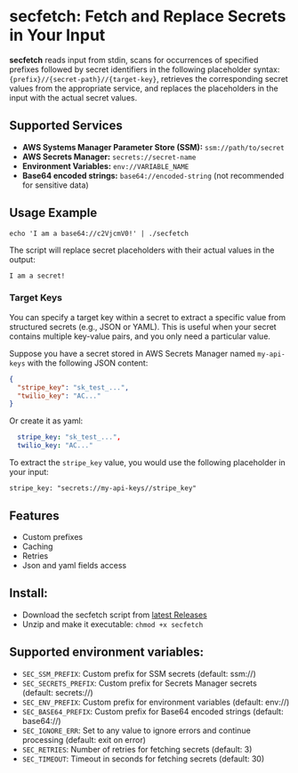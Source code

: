 # secfetch: Fetch and Replace Secrets in Your Input

**secfetch** reads input from stdin, scans for occurrences of specified prefixes followed by secret identifiers in the following placeholder syntax:
`{prefix}//{secret-path}//{target-key}`, retrieves the corresponding secret values from the appropriate service, and replaces the placeholders in the input with the actual secret values.

## Supported Services

- **AWS Systems Manager Parameter Store (SSM):** `ssm://path/to/secret`
- **AWS Secrets Manager:** `secrets://secret-name`
- **Environment Variables:** `env://VARIABLE_NAME`
- **Base64 encoded strings:** `base64://encoded-string` (not recommended for sensitive data)

## Usage Example

    echo 'I am a base64://c2VjcmV0!' | ./secfetch

The script will replace secret placeholders with their actual values in the output:

    I am a secret!

### Target Keys

You can specify a target key within a secret to extract a specific value from structured secrets (e.g., JSON or YAML). This is useful when your secret contains multiple key-value pairs, and you only need a particular value.

Suppose you have a secret stored in AWS Secrets Manager named `my-api-keys` with the following JSON content:

```json
{
  "stripe_key": "sk_test_...",
  "twilio_key": "AC..."
}
```

Or create it as yaml:

```yaml
  stripe_key: "sk_test_...",
  twilio_key: "AC..."
```


To extract the `stripe_key` value, you would use the following placeholder in your input:

    stripe_key: "secrets://my-api-keys//stripe_key"

## Features

- Custom prefixes
- Caching
- Retries
- Json and yaml fields access

## Install:

- Download the secfetch script from [latest Releases](https://github.com/mikhae1/secfetch/releases)
- Unzip and make it executable: `chmod +x secfetch`

## Supported environment variables:

- `SEC_SSM_PREFIX`: Custom prefix for SSM secrets (default: ssm://)
- `SEC_SECRETS_PREFIX`: Custom prefix for Secrets Manager secrets (default: secrets://)
- `SEC_ENV_PREFIX`: Custom prefix for environment variables (default: env://)
- `SEC_BASE64_PREFIX`: Custom prefix for Base64 encoded strings (default: base64://)
- `SEC_IGNORE_ERR`: Set to any value to ignore errors and continue processing (default: exit on error)
- `SEC_RETRIES`: Number of retries for fetching secrets (default: 3)
- `SEC_TIMEOUT`: Timeout in seconds for fetching secrets (default: 30)
